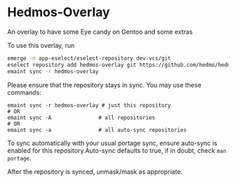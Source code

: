 Hedmos-Overlay 
=====================================

An overlay to have some  Eye candy on Gentoo and some extras 

To use this overlay, run

```bash
emerge -n app-eselect/eselect-repository dev-vcs/git
eselect repository add hedmos-overlay git https://github.com/hedmo/hedmos-overlay.git
emaint sync -r hedmos-overlay
```

Please ensure that the repository stays in sync. You may use these commands:

```
emaint sync -r hedmos-overlay # just this repository
# OR
emaint sync -A               # all repositories
# OR
emaint sync -a               # all auto-sync repositories
```

To sync automatically with your usual portage sync, ensure auto-sync is enabled for
this repository.Auto-sync defaults to true, if in doubt, check `man portage`.

After the repository is synced, unmask/mask as appropriate.
